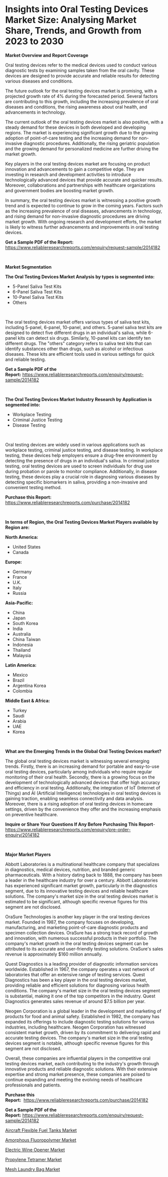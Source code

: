 <p><h1>Insights into Oral Testing Devices Market Size: Analysing Market Share, Trends, and Growth from 2023 to 2030</h1></p><p><strong>Market Overview and Report Coverage</strong></p>
<p><p>Oral testing devices refer to the medical devices used to conduct various diagnostic tests by examining samples taken from the oral cavity. These devices are designed to provide accurate and reliable results for detecting various diseases and conditions.</p><p>The future outlook for the oral testing devices market is promising, with a projected growth rate of 4% during the forecasted period. Several factors are contributing to this growth, including the increasing prevalence of oral diseases and conditions, the rising awareness about oral health, and advancements in technology.</p><p>The current outlook of the oral testing devices market is also positive, with a steady demand for these devices in both developed and developing regions. The market is experiencing significant growth due to the growing adoption of point-of-care testing and the increasing demand for non-invasive diagnostic procedures. Additionally, the rising geriatric population and the growing demand for personalized medicine are further driving the market growth.</p><p>Key players in the oral testing devices market are focusing on product innovation and advancements to gain a competitive edge. They are investing in research and development activities to introduce technologically advanced devices that provide accurate and quicker results. Moreover, collaborations and partnerships with healthcare organizations and government bodies are boosting market growth.</p><p>In summary, the oral testing devices market is witnessing a positive growth trend and is expected to continue to grow in the coming years. Factors such as the increasing prevalence of oral diseases, advancements in technology, and rising demand for non-invasive diagnostic procedures are driving market growth. With ongoing research and development efforts, the market is likely to witness further advancements and improvements in oral testing devices.</p></p>
<p><strong>Get a Sample PDF of the Report:</strong> <a href="https://www.reliableresearchreports.com/enquiry/request-sample/2014182">https://www.reliableresearchreports.com/enquiry/request-sample/2014182</a></p>
<p>&nbsp;</p>
<p><strong>Market Segmentation</strong></p>
<p><strong>The Oral Testing Devices Market Analysis by types is segmented into:</strong></p>
<p><ul><li>5-Panel Saliva Test Kits</li><li>6-Panel Saliva Test Kits</li><li>10-Panel Saliva Test Kits</li><li>Others</li></ul></p>
<p>&nbsp;</p>
<p><p>The oral testing devices market offers various types of saliva test kits, including 5-panel, 6-panel, 10-panel, and others. 5-panel saliva test kits are designed to detect five different drugs in an individual's saliva, while 6-panel kits can detect six drugs. Similarly, 10-panel kits can identify ten different drugs. The "others" category refers to saliva test kits that can identify substances other than drugs, such as alcohol or infectious diseases. These kits are efficient tools used in various settings for quick and reliable testing.</p></p>
<p><strong>Get a Sample PDF of the Report:</strong>&nbsp;<a href="https://www.reliableresearchreports.com/enquiry/request-sample/2014182">https://www.reliableresearchreports.com/enquiry/request-sample/2014182</a></p>
<p>&nbsp;</p>
<p><strong>The Oral Testing Devices Market Industry Research by Application is segmented into:</strong></p>
<p><ul><li>Workplace Testing</li><li>Criminal Justice Testing</li><li>Disease Testing</li></ul></p>
<p>&nbsp;</p>
<p><p>Oral testing devices are widely used in various applications such as workplace testing, criminal justice testing, and disease testing. In workplace testing, these devices help employers ensure a drug-free environment by detecting the presence of drugs in an individual's saliva. In criminal justice testing, oral testing devices are used to screen individuals for drug use during probation or parole to monitor compliance. Additionally, in disease testing, these devices play a crucial role in diagnosing various diseases by detecting specific biomarkers in saliva, providing a non-invasive and convenient testing method.</p></p>
<p><strong>Purchase this Report:</strong>&nbsp; <a href="https://www.reliableresearchreports.com/purchase/2014182">https://www.reliableresearchreports.com/purchase/2014182</a></p>
<p>&nbsp;</p>
<p><strong>In terms of Region, the Oral Testing Devices Market Players available by Region are:</strong></p>
<p>
    <p> <strong> North America: </strong>
        <ul>
            <li>United States</li>
            <li>Canada</li>
        </ul>
        </p> 
    <p> <strong> Europe: </strong>
        <ul>
            <li>Germany</li>
            <li>France</li>
            <li>U.K.</li>
            <li>Italy</li>
            <li>Russia</li>
        </ul>
        </p> 
    <p> <strong> Asia-Pacific: </strong>
        <ul>
            <li>China</li>
            <li>Japan</li>
            <li>South Korea</li>
            <li>India</li>
            <li>Australia</li>
            <li>China Taiwan</li>
            <li>Indonesia</li>
            <li>Thailand</li>
            <li>Malaysia</li>
        </ul>
        </p> 
    <p> <strong> Latin America: </strong>
        <ul>
            <li>Mexico</li>
            <li>Brazil</li>
            <li>Argentina Korea</li>
            <li>Colombia</li>
        </ul>
        </p> 
    <p> <strong> Middle East & Africa: </strong>
        <ul>
            <li>Turkey</li>
            <li>Saudi</li>
            <li>Arabia</li>
            <li>UAE</li>
            <li>Korea</li>
        </ul>
    </p>
    </p>
<p>&nbsp;</p>
<p><strong>What are the Emerging Trends in the Global Oral Testing Devices market?</strong></p>
<p><p>The global oral testing devices market is witnessing several emerging trends. Firstly, there is an increasing demand for portable and easy-to-use oral testing devices, particularly among individuals who require regular monitoring of their oral health. Secondly, there is a growing focus on the development of technologically advanced devices that offer high accuracy and efficiency in oral testing. Additionally, the integration of IoT (Internet of Things) and AI (Artificial Intelligence) technologies in oral testing devices is gaining traction, enabling seamless connectivity and data analysis. Moreover, there is a rising adoption of oral testing devices in homecare settings, driven by the convenience they offer and the increasing emphasis on preventive healthcare.</p></p>
<p><strong>Inquire or Share Your Questions If Any Before Purchasing This Report</strong>- <a href="https://www.reliableresearchreports.com/enquiry/pre-order-enquiry/2014182">https://www.reliableresearchreports.com/enquiry/pre-order-enquiry/2014182</a></p>
<p>&nbsp;</p>
<p><strong>Major Market Players</strong></p>
<p><p>Abbott Laboratories is a multinational healthcare company that specializes in diagnostics, medical devices, nutrition, and branded generic pharmaceuticals. With a history dating back to 1888, the company has been a leader in the healthcare industry for over a century. Abbott Laboratories has experienced significant market growth, particularly in the diagnostics segment, due to its innovative testing devices and reliable healthcare solutions. The company's market size in the oral testing devices market is estimated to be significant, although specific revenue figures for this segment are not disclosed.</p><p>OraSure Technologies is another key player in the oral testing devices market. Founded in 1987, the company focuses on developing, manufacturing, and marketing point-of-care diagnostic products and specimen collection devices. OraSure has a strong track record of growth and innovation, with numerous successful products in their portfolio. The company's market growth in the oral testing devices segment can be attributed to its accurate and user-friendly testing solutions. OraSure's sales revenue is approximately $160 million annually.</p><p>Quest Diagnostics is a leading provider of diagnostic information services worldwide. Established in 1967, the company operates a vast network of laboratories that offer an extensive range of testing services. Quest Diagnostics has been a key player in the oral testing devices market, providing reliable and efficient solutions for diagnosing various health conditions. The company's market size in the oral testing devices segment is substantial, making it one of the top competitors in the industry. Quest Diagnostics generates sales revenue of around $7.5 billion per year.</p><p>Neogen Corporation is a global leader in the development and marketing of products for food and animal safety. Established in 1982, the company has expanded its offerings to include diagnostic testing solutions for various industries, including healthcare. Neogen Corporation has witnessed consistent market growth, driven by its commitment to delivering rapid and accurate testing devices. The company's market size in the oral testing devices segment is notable, although specific revenue figures for this segment are not disclosed.</p><p>Overall, these companies are influential players in the competitive oral testing devices market, each contributing to the industry's growth through innovative products and reliable diagnostic solutions. With their extensive expertise and strong market presence, these companies are poised to continue expanding and meeting the evolving needs of healthcare professionals and patients.</p></p>
<p><strong>Purchase this Report:</strong>&nbsp;&nbsp;<a href="https://www.reliableresearchreports.com/purchase/2014182">https://www.reliableresearchreports.com/purchase/2014182</a></p>
<p></p>
<p><strong>Get a Sample PDF of the Report:</strong>&nbsp;<a href="https://www.reliableresearchreports.com/enquiry/request-sample/2014182">https://www.reliableresearchreports.com/enquiry/request-sample/2014182</a></p>
<p><p><a href="https://github.com/mabutironaldo/Market-Research-Report-List-1/blob/main/aircraft-flexible-fuel-tanks-market.md">Aircraft Flexible Fuel Tanks Market</a></p><p><a href="https://medium.com/@primeyash92/amorphous-fluoropolymer-market-size-and-market-trends-complete-industry-overview-2023-to-2030-c392b72d6d40">Amorphous Fluoropolymer Market</a></p><p><a href="https://www.linkedin.com/pulse/electric-wine-opener-market-size-growth-forecast-from-cfmme/">Electric Wine Opener Market</a></p><p><a href="https://medium.com/@shubham99912151/propylene-tetramer-market-analysis-and-sze-forecasted-for-period-from-2023-to-2030-d4a7f492c05d">Propylene Tetramer Market</a></p><p><a href="https://www.linkedin.com/pulse/mesh-laundry-bag-market-size-growth-forecast-from-2023-wn8je/">Mesh Laundry Bag Market</a></p></p>